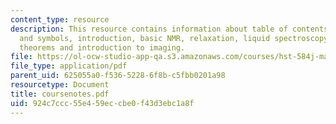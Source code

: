 ```yaml
---
content_type: resource
description: This resource contains information about table of contents, acronyms
  and symbols, introduction, basic NMR, relaxation, liquid spectroscopy, Fourier transform
  theorems and introduction to imaging.
file: https://ol-ocw-studio-app-qa.s3.amazonaws.com/courses/hst-584j-magnetic-resonance-analytic-biochemical-and-imaging-techniques-spring-2006/924c7ccc55e459eccbe0f43d3ebc1a8f_coursenotes.pdf
file_type: application/pdf
parent_uid: 625055a0-f536-5228-6f8b-c5fbb0201a98
resourcetype: Document
title: coursenotes.pdf
uid: 924c7ccc-55e4-59ec-cbe0-f43d3ebc1a8f
---
```

